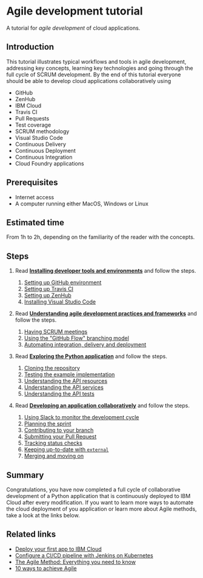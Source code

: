 # Agile development tutorial

A tutorial for *agile development* of cloud applications.

## Introduction

This tutorial illustrates typical workflows and tools in agile development, addressing key concepts,
learning key technologies and going through the full cycle of SCRUM development.
By the end of this tutorial everyone should be able to develop cloud applications collaboratively
using

* GitHub
* ZenHub
* IBM Cloud
* Travis CI
* Pull Requests
* Test coverage
* SCRUM methodology
* Visual Studio Code
* Continuous Delivery
* Continuous Deployment
* Continuous Integration
* Cloud Foundry applications

## Prerequisites

* Internet access
* A computer running either MacOS, Windows or Linux

## Estimated time

From 1h to 2h, depending on the familiarity of the reader with the concepts.

## Steps

1. Read [**Installing developer tools and environments**](docs/1-INSTALL.md) and follow the steps.
    1. [Setting up GitHub environment](docs/1-INSTALL.md#setting-up-github-environment)
    1. [Setting up Travis CI](docs/1-INSTALL.md#setting-up-travis-ci)
    1. [Setting up ZenHub](docs/1-INSTALL.md#setting-up-zenhub)
    1. [Installing Visual Studio Code](docs/1-INSTALL.md#installing-visual-studio-code)

1. Read [**Understanding agile development practices and frameworks**](docs/2-UNDERSTAND.md) and follow the steps.
    1. [Having SCRUM meetings](docs/2-UNDERSTAND.md#having-scrum-meetings)
    1. [Using the "GitHub Flow" branching model](docs/2-UNDERSTAND.md#using-the-github-flow-branching-model)
    1. [Automating integration, delivery and deployment](docs/2-UNDERSTAND.md#automating-integration-delivery-and-deployment)

1. Read [**Exploring the Python application**](docs/3-EXPLORE.md) and follow the steps.
    1. [Cloning the repository](docs/3-EXPLORE.md#cloning-the-repository)
    1. [Testing the example implementation](docs/3-EXPLORE.md#testing-the-example-implementation)
    1. [Understanding the API resources](docs/3-EXPLORE.md#understanding-the-api-resources)
    1. [Understanding the API services](docs/3-EXPLORE.md#understanding-the-api-services)
    1. [Understanding the API tests](docs/3-EXPLORE.md#understanding-the-api-tests)

1. Read [**Developing an application collaboratively**](docs/4-DEVELOP.md) and follow the steps.
    1. [Using Slack to monitor the development cycle](docs/4-DEVELOP.md#using-slack-to-monitor-the-development-cycle)
    1. [Planning the sprint](docs/4-DEVELOP.md#planning-the-sprint)
    1. [Contributing to your branch](docs/4-DEVELOP.md#contributing-to-your-branch)
    1. [Submitting your Pull Request](docs/4-DEVELOP.md#submitting-your-pull-request)
    1. [Tracking status checks](docs/4-DEVELOP.md#tracking-status-checks)
    1. [Keeping up-to-date with `external`](docs/4-DEVELOP.md#keeping-up-to-date-with-external)
    1. [Merging and moving on](docs/4-DEVELOP.md#merging-and-moving-on)

## Summary

Congratulations, you have now completed a full cycle of collaborative development of a Python
application that is continuously deployed to IBM Cloud after every modification.
If you want to learn more ways to automate the cloud deployment of you application or learn more
about Agile methods, take a look at the links below.

## Related links

* [Deploy your first app to IBM Cloud](https://developer.ibm.com/tutorials/deploy-your-first-app-to-ibm-cloud/)
* [Configure a CI/CD pipeline with Jenkins on Kubernetes](https://developer.ibm.com/tutorials/configure-a-cicd-pipeline-with-jenkins-on-kubernetes/)
* [The Agile Method: Everything you need to know](https://developer.ibm.com/technologies/devops/articles/agile-method-everything-you-need-to-know/)
* [10 ways to achieve Agile](https://developer.ibm.com/articles/10-ways-to-achieve-agile/)
